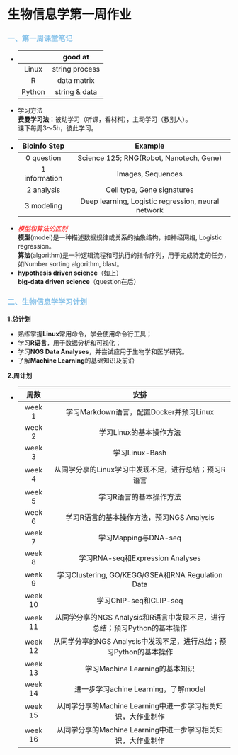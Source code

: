 # 生物信息学第一周作业

### <span style="color: #85C1E9;">一、第一周课堂笔记</span>
  * |      |good at       |
    |:----:|:------------:|
    |Linux |string process|
    |R     |data matrix   |
    |Python|string & data |
  * 学习方法  
    **费曼学习法**：被动学习（听课，看材料），主动学习（教别人）。  
    课下每周3～5h，彼此学习。  
  * | Bioinfo Step  | Example                                            |
    |:-------------:|:--------------------------------------------------:|
    | 0 question    | Science 125; RNG(Robot, Nanotech, Gene)            |
    | 1 information | Images, Sequences                                  |
    | 2 analysis    | Cell type, Gene signatures                         |
    | 3 modeling    | Deep learning, Logistic regression, neural network |
  * *<span style="color: red;">模型和算法的区别</span>*  
    **模型**(model)是一种描述数据规律或关系的抽象结构，如神经网络, Logistic regression。  
    **算法**(algorithm)是一种逻辑流程和可执行的指令序列，用于完成特定的任务，如Number sorting algorithm, blast。  
  * **hypothesis driven science**（如上）  
    **big-data driven science**（question在后）

### <span style="color: #85C1E9;">二、生物信息学学习计划</span>
**1.总计划**  
  * 熟练掌握**Linux**常用命令，学会使用命令行工具；  
  * 学习**R语言**，用于数据分析和可视化；  
  * 学习**NGS Data Analyses**，并尝试应用于生物学和医学研究。  
  * 了解**Machine Learning**的基础知识及前沿

**2.周计划**  
  * |周数              |安排                                               |
    |:-----------------:|:--------------------------------------------------:|
    |week 1|学习Markdown语言，配置Docker并预习Linux|
    |week 2|学习Linux的基本操作方法|
    |week 3|学习Linux-Bash|
    |week 4|从同学分享的Linux学习中发现不足，进行总结；预习R语言|
    |week 5|学习R语言的基本操作方法|
    |week 6|学习R语言的基本操作方法，预习NGS Analysis|
    |week 7|学习Mapping与DNA-seq|
    |week 8|学习RNA-seq和Expression Analyses|
    |week 9|学习Clustering, GO/KEGG/GSEA和RNA Regulation Data|
    |week 10|学习ChIP-seq和CLIP-seq|
    |week 11|从同学分享的NGS Analysis和R语言中发现不足，进行总结；预习Python的基本操作|
    |week 12|从同学分享的NGS Analysis中发现不足，进行总结；预习Python的基本操作|
    |week 13|学习Machine Learning的基本知识|
    |week 14|进一步学习achine Learning，了解model|
    |week 15|从同学分享的Machine Learning中进一步学习相关知识，大作业制作|
    |week 16|从同学分享的Machine Learning中进一步学习相关知识，大作业制作|
    

